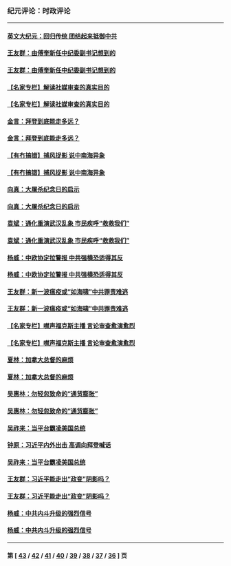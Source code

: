 ### 纪元评论：时政评论
---
#### [英文大纪元：回归传统 团结起来抵御中共](../../pages/nsc1025/n12715679.md) 
#### [王友群：由傅奎新任中纪委副书记想到的](../../pages/nsc1025/n12714084.md) 
#### [王友群：由傅奎新任中纪委副书记想到的](../../pages/nsc1025/n12714084.md) 
#### [【名家专栏】解读社媒审查的真实目的](../../pages/nsc1025/n12713304.md) 
#### [【名家专栏】解读社媒审查的真实目的](../../pages/nsc1025/n12713304.md) 
#### [金言：拜登到底能走多远？](../../pages/nsc1025/n12713625.md) 
#### [金言：拜登到底能走多远？](../../pages/nsc1025/n12713625.md) 
#### [【有冇搞错】捕风捉影 说中南海异象](../../pages/nsc1025/n12711528.md) 
#### [【有冇搞错】捕风捉影 说中南海异象](../../pages/nsc1025/n12711528.md) 
#### [向真：大屠杀纪念日的启示](../../pages/nsc1025/n12712879.md) 
#### [向真：大屠杀纪念日的启示](../../pages/nsc1025/n12712879.md) 
#### [袁斌：通化重演武汉乱象 市民疾呼“救救我们”](../../pages/nsc1025/n12712748.md) 
#### [袁斌：通化重演武汉乱象 市民疾呼“救救我们”](../../pages/nsc1025/n12712748.md) 
#### [杨威：中欧协定拉警报 中共强横恐适得其反](../../pages/nsc1025/n12711996.md) 
#### [杨威：中欧协定拉警报 中共强横恐适得其反](../../pages/nsc1025/n12711996.md) 
#### [王友群：新一波瘟疫或“如海啸”中共罪责难逃](../../pages/nsc1025/n12711646.md) 
#### [王友群：新一波瘟疫或“如海啸”中共罪责难逃](../../pages/nsc1025/n12711646.md) 
#### [【名家专栏】噤声福克斯主播 言论审查愈演愈烈](../../pages/nsc1025/n12710991.md) 
#### [【名家专栏】噤声福克斯主播 言论审查愈演愈烈](../../pages/nsc1025/n12710991.md) 
#### [夏林：加拿大总督的麻烦](../../pages/nsc1025/n12711521.md) 
#### [夏林：加拿大总督的麻烦](../../pages/nsc1025/n12711521.md) 
#### [吴惠林：勿轻忽致命的“通货膨胀”](../../pages/nsc1025/n12711497.md) 
#### [吴惠林：勿轻忽致命的“通货膨胀”](../../pages/nsc1025/n12711497.md) 
#### [吴祚来：当平台霸凌美国总统](../../pages/nsc1025/n12711388.md) 
#### [钟原：习近平内外出击 高调向拜登喊话](../../pages/nsc1025/n12711375.md) 
#### [吴祚来：当平台霸凌美国总统](../../pages/nsc1025/n12711388.md) 
#### [王友群：习近平能走出“政变”阴影吗？](../../pages/nsc1025/n12709168.md) 
#### [王友群：习近平能走出“政变”阴影吗？](../../pages/nsc1025/n12709168.md) 
#### [杨威：中共内斗升级的强烈信号](../../pages/nsc1025/n12707753.md) 
#### [杨威：中共内斗升级的强烈信号](../../pages/nsc1025/n12707753.md) 

---
#### 第 [ [43](./43.md) / [42](./42.md) / [41](./41.md) / [40](./40.md) / [39](./39.md) / [38](./38.md) / [37](./37.md) / [36](./36.md) ] 页
